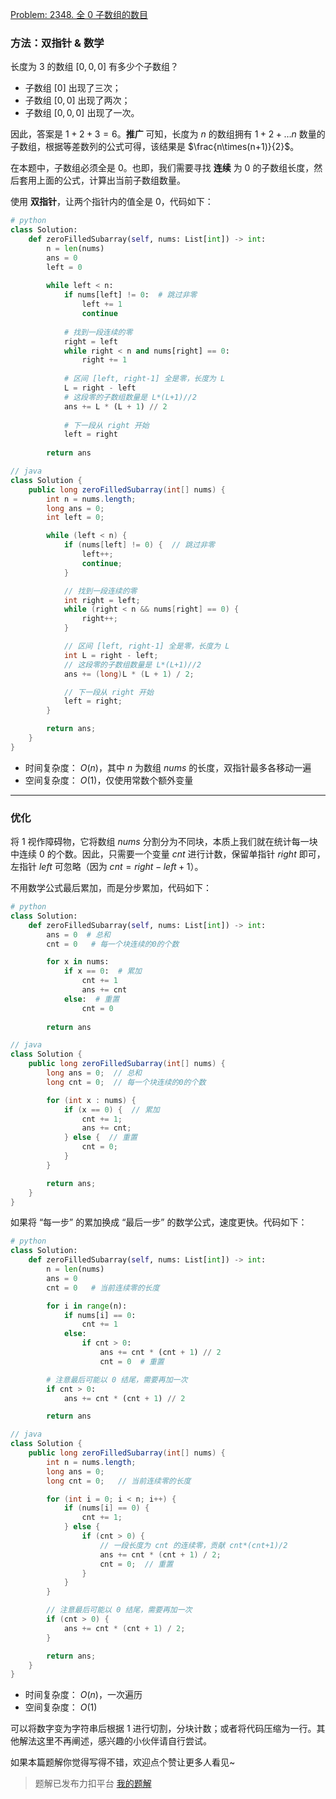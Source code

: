 [Problem: 2348. 全 0 子数组的数目](https://leetcode.cn/problems/number-of-zero-filled-subarrays/description/)

### 方法：双指针 & 数学

长度为 $3$ 的数组 $[0,0,0]$ 有多少个子数组？

- 子数组 $[0]$ 出现了三次；
- 子数组 $[0,0]$ 出现了两次；
- 子数组 $[0,0,0]$ 出现了一次。

因此，答案是 $1+2+3=6$。**推广** 可知，长度为 $n$ 的数组拥有 $1+2+\dots n$ 数量的子数组，根据等差数列的公式可得，该结果是 $\frac{n\times(n+1)}{2}$。

在本题中，子数组必须全是 $0$。也即，我们需要寻找 **连续** 为 $0$ 的子数组长度，然后套用上面的公式，计算出当前子数组数量。

使用 **双指针**，让两个指针内的值全是 $0$，代码如下：

```Python
# python
class Solution:
    def zeroFilledSubarray(self, nums: List[int]) -> int:
        n = len(nums)
        ans = 0
        left = 0
        
        while left < n:
            if nums[left] != 0:  # 跳过非零
                left += 1
                continue
            
            # 找到一段连续的零
            right = left
            while right < n and nums[right] == 0:
                right += 1
            
            # 区间 [left, right-1] 全是零，长度为 L
            L = right - left
            # 这段零的子数组数量是 L*(L+1)//2
            ans += L * (L + 1) // 2
            
            # 下一段从 right 开始
            left = right
        
        return ans
```

```Java
// java
class Solution {
    public long zeroFilledSubarray(int[] nums) {
        int n = nums.length;
        long ans = 0;
        int left = 0;

        while (left < n) {
            if (nums[left] != 0) {  // 跳过非零
                left++;
                continue;
            }

            // 找到一段连续的零
            int right = left;
            while (right < n && nums[right] == 0) {
                right++;
            }

            // 区间 [left, right-1] 全是零，长度为 L
            int L = right - left;
            // 这段零的子数组数量是 L*(L+1)//2
            ans += (long)L * (L + 1) / 2;

            // 下一段从 right 开始
            left = right;
        }

        return ans;
    }
}
```

- 时间复杂度： $O(n)$，其中 $n$ 为数组 $nums$ 的长度，双指针最多各移动一遍
- 空间复杂度： $O(1)$，仅使用常数个额外变量

---

### 优化

将 $1$ 视作障碍物，它将数组 $nums$ 分割分为不同块，本质上我们就在统计每一块中连续 $0$ 的个数。因此，只需要一个变量 $cnt$ 进行计数，保留单指针 $right$ 即可，左指针 $left$ 可忽略（因为 $cnt=right-left+1$）。

不用数学公式最后累加，而是分步累加，代码如下：

```Python
# python
class Solution:
    def zeroFilledSubarray(self, nums: List[int]) -> int:
        ans = 0  # 总和
        cnt = 0   # 每一个块连续的0的个数

        for x in nums:
            if x == 0:  # 累加
                cnt += 1
                ans += cnt
            else:  # 重置
                cnt = 0
        
        return ans
```

```Java
// java
class Solution {
    public long zeroFilledSubarray(int[] nums) {
        long ans = 0;  // 总和
        long cnt = 0;  // 每一个块连续的0的个数

        for (int x : nums) {
            if (x == 0) {  // 累加
                cnt += 1;
                ans += cnt;
            } else {  // 重置
                cnt = 0;
            }
        }

        return ans;
    }
}
```

如果将 “每一步” 的累加换成 “最后一步” 的数学公式，速度更快。代码如下：

```Python
# python
class Solution:
    def zeroFilledSubarray(self, nums: List[int]) -> int:
        n = len(nums)
        ans = 0
        cnt = 0   # 当前连续零的长度

        for i in range(n):
            if nums[i] == 0:
                cnt += 1
            else:
                if cnt > 0:
                    ans += cnt * (cnt + 1) // 2
                    cnt = 0  # 重置

        # 注意最后可能以 0 结尾，需要再加一次
        if cnt > 0:
            ans += cnt * (cnt + 1) // 2

        return ans
```

```Java
// java
class Solution {
    public long zeroFilledSubarray(int[] nums) {
        int n = nums.length;
        long ans = 0;
        long cnt = 0;   // 当前连续零的长度

        for (int i = 0; i < n; i++) {
            if (nums[i] == 0) {
                cnt += 1;
            } else {
                if (cnt > 0) {
                    // 一段长度为 cnt 的连续零，贡献 cnt*(cnt+1)/2
                    ans += cnt * (cnt + 1) / 2;
                    cnt = 0;  // 重置
                }
            }
        }

        // 注意最后可能以 0 结尾，需要再加一次
        if (cnt > 0) {
            ans += cnt * (cnt + 1) / 2;
        }

        return ans;
    }
}
```

- 时间复杂度： $O(n)$，一次遍历
- 空间复杂度： $O(1)$

可以将数字变为字符串后根据 $1$ 进行切割，分块计数；或者将代码压缩为一行。其他解法这里不再阐述，感兴趣的小伙伴请自行尝试。

如果本篇题解你觉得写得不错，欢迎点个赞让更多人看见~

> 题解已发布力扣平台 [我的题解](https://leetcode.cn/problems/number-of-zero-filled-subarrays/solutions/3757077/san-jie-shuang-zhi-zhen-dan-zhi-zhen-yi-v717w/)

